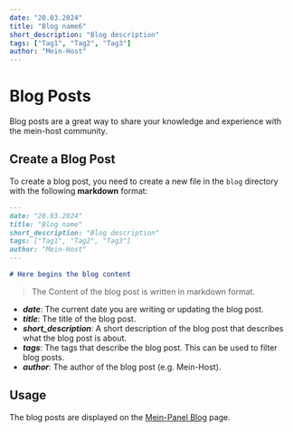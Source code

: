 ```yaml
---
date: "20.03.2024"
title: "Blog name6"
short_description: "Blog description"
tags: ["Tag1", "Tag2", "Tag3"]
author: "Mein-Host"
---
```


# Blog Posts
Blog posts are a great way to share your knowledge and experience with the mein-host community.

## Create a Blog Post
To create a blog post, you need to create a new file in the `blog` directory with the following **markdown** format:
```markdown
---
date: "20.03.2024"
title: "Blog name"
short_description: "Blog description"
tags: ["Tag1", "Tag2", "Tag3"]
author: "Mein-Host"
---

# Here begins the blog content
```
> The Content of the blog post is written in markdown format. 
- ***date***: The current date you are writing or updating the blog post.
- ***title***: The title of the blog post.
- ***short_description***: A short description of the blog post that describes what the blog post is about.
- ***tags***: The tags that describe the blog post. This can be used to filter blog posts.
- ***author***: The author of the blog post (e.g. Mein-Host).

## Usage
The blog posts are displayed on the [Mein-Panel Blog](https://panel.mein-host.com/blog) page.

